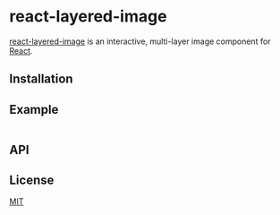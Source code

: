 # react-layered-image

[react-layered-image](https://llorca.github.io/react-layered-image/) is an interactive, multi-layer image component for
[React](https://reactjs.org/).

## Installation

## Example

```ts
```

## API

## License

[MIT](./LICENSE)
